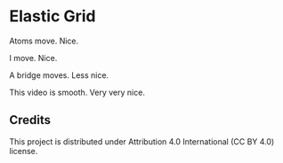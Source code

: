 # Elastic Grid

Atoms move. Nice.

I move. Nice.

A bridge moves. Less nice.

This video is smooth. Very very nice.

## Credits

This project is distributed under Attribution 4.0 International (CC BY 4.0) license.
